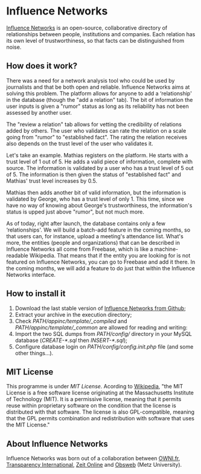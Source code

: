 # Influence Networks

[Influence Networks](http://influencenetworks.org) is an open-source, collaborative directory of relationships between people, institutions and companies. Each relation has its own level of trustworthiness, so that facts can be distinguished from noise. 

## How does it work? ##

There was a need for a network analysis tool who could be used by journalists and that be both open and reliable. Influence Networks aims at solving this problem. The platform allows for anyone to add a ‘relationship' in the database (though the "add a relation" tab). The bit of information the user inputs is given a "rumor" status as long as its reliability has not been assessed by another user.

The "review a relation" tab allows for vetting the credibility of relations added by others. The user who validates can rate the relation on a scale going from "rumor" to "established fact". The rating the relation receives also depends on the trust level of the user who validates it.

Let's take an example. Mathias registers on the platform. He starts with a trust level of 1 out of 5. He adds a valid piece of information, complete with source. The information is validated by a user who has a trust level of 5 out of 5. The information is then given the status of "established fact" and Mathias' trust level increases by 0.5.

Mathias then adds another bit of valid information, but the information is validated by George, who has a trust level of only 1. This time, since we have no way of knowing about George's trustworthiness, the information's status is upped just above "rumor", but not much more.

As of today, right after launch, the database contains only a few ‘relationships'. We will build a batch-add feature in the coming months, so that users can, for instance, upload a meeting's attendance list. What's more, the entities (people and organizations) that can be described in Influence Networks all come from Freebase, which is like a machine-readable Wikipedia. That means that if the entity you are looking for is not featured on Influence Networks, you can go to Freebase and add it there. In the coming months, we will add a feature to do just that within the Influence Networks interface.

## How to install it ##

1. Download the last stable version of [Influence Networks from Github](https://github.com/Pirhoo/Influence-Networks/zipball/master);
2. Extract your archive in the execution directory;
3. Check _PATH/appinc/template/\_compiled_ and _PATH/appinc/template/\_common_ are allowed for reading and writing:
4. Import the two SQL dumps from _PATH/config/_ directory in your MySQL database (_CREATE-*.sql_  then _INSERT-*.sql_);
5. Configure database login on _PATH/config/config.init.php_ file (and some other things...).

## MIT License ##

This programme is under *MIT License*. Acording to [Wikipedia](http://en.wikipedia.org/wiki/MIT_License), "the MIT License is a free software license originating at the Massachusetts Institute of Technology (MIT). It is a permissive license, meaning that it permits reuse within proprietary software on the condition that the license is distributed with that software. The license is also GPL-compatible, meaning that the GPL permits combination and redistribution with software that uses the MIT License."

## About Influence Networks ##

Influence Networks was born out of a collaboration between [OWNI.fr](http://owni.fr), [Transparency International](http://transparency.org/), [Zeit Online](http://www.zeit.de/index) and [Obsweb](http://obsweb.net/) (Metz University).

